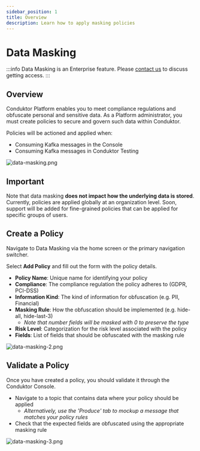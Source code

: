 ```yaml
---
sidebar_position: 1
title: Overview
description: Learn how to apply masking policies
---
```


# Data Masking

:::info
Data Masking is an Enterprise feature. Please [contact us](https://www.conduktor.io/contact) to discuss getting access.
:::

## Overview

Conduktor Platform enables you to meet compliance regulations and obfuscate personal and sensitive data. As a Platform administrator, you must create policies to secure and govern such data within Conduktor.
 
Policies will be actioned and applied when:
* Consuming Kafka messages in the Console
* Consuming Kafka messages in Conduktor Testing

![data-masking.png](/img/data-masking/data-masking.png)

## Important

Note that data masking **does not impact how the underlying data is stored**. Currently, policies are applied globally at an organization level. Soon, support will be added for fine-grained policies that can be applied for specific groups of users.


## Create a Policy 
Navigate to Data Masking via the home screen or the primary navigation switcher.

Select **Add Policy** and fill out the form with the policy details.

* **Policy Name**: Unique name for identifying your policy
* **Compliance**: The compliance regulation the policy adheres to (GDPR, PCI-DSS) 
* **Information Kind**: The kind of information for obfuscation (e.g. PII, Financial) 
* **Masking Rule**: How the obfuscation should be implemented (e.g. hide-all, hide-last-3)
    * _Note that number fields will be masked with 0 to preserve the type_
* **Risk Level**: Categorization for the risk level associated with the policy
* **Fields**: List of fields that should be obfuscated with the masking rule

![data-masking-2.png](/img/data-masking/data-masking-2.png)


## Validate a Policy
Once you have created a policy, you should validate it through the Conduktor Console. 

* Navigate to a topic that contains data where your policy should be applied
    * _Alternatively, use the 'Produce' tab to mockup a message that matches your policy rules_
* Check that the expected fields are obfuscated using the appropriate masking rule

![data-masking-3.png](/img/data-masking/data-masking-3.png)